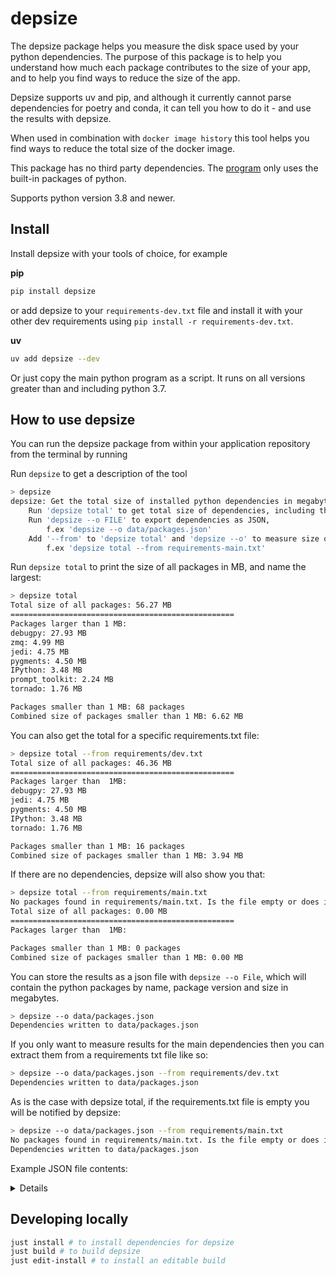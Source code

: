 # depsize

The depsize package helps you measure the disk space used by your python dependencies. The purpose of this package is to help you understand how much each package contributes to the size of your app, and to help you find ways to reduce the size of the app.

Depsize supports uv and pip, and although it currently cannot parse dependencies for poetry and conda, it can tell you how to do it - and use the results with depsize.

When used in combination with `docker image history` this tool helps you find ways to reduce the total size of the docker image.

This package has no third party dependencies. The [program](/src/depsize/depsize.py) only uses the built-in packages of python.

Supports python version 3.8 and newer.

## Install

Install depsize with your tools of choice, for example

**pip**

```bash
pip install depsize
```

or add depsize to your `requirements-dev.txt` file and install it with your other dev requirements using `pip install -r requirements-dev.txt`. 

**uv**

```bash
uv add depsize --dev
```

Or just copy the main python program as a script. It runs on all versions greater than and including python 3.7.

## How to use depsize

You can run the depsize package from within your application repository from the terminal by running 

Run ```depsize``` to get a description of the tool

```bash
> depsize
depsize: Get the total size of installed python dependencies in megabytes (MB).
    Run 'depsize total' to get total size of dependencies, including the largest
    Run 'depsize --o FILE' to export dependencies as JSON,
        f.ex 'depsize --o data/packages.json'
    Add '--from' to 'depsize total' and 'depsize --o' to measure size of main and dev dependencies,
        f.ex 'depsize total --from requirements-main.txt'
```

Run ```depsize total``` to print the size of all packages in MB, and name the largest:

```bash
> depsize total
Total size of all packages: 56.27 MB
==================================================
Packages larger than 1 MB:
debugpy: 27.93 MB
zmq: 4.99 MB
jedi: 4.75 MB
pygments: 4.50 MB
IPython: 3.48 MB
prompt_toolkit: 2.24 MB
tornado: 1.76 MB

Packages smaller than 1 MB: 68 packages
Combined size of packages smaller than 1 MB: 6.62 MB
```

You can also get the total for a specific requirements.txt file:

```bash
> depsize total --from requirements/dev.txt
Total size of all packages: 46.36 MB
==================================================
Packages larger than  1MB:
debugpy: 27.93 MB
jedi: 4.75 MB
pygments: 4.50 MB
IPython: 3.48 MB
tornado: 1.76 MB

Packages smaller than 1 MB: 16 packages
Combined size of packages smaller than 1 MB: 3.94 MB
```

If there are no dependencies, depsize will also show you that:

```bash
> depsize total --from requirements/main.txt
No packages found in requirements/main.txt. Is the file empty or does it only contain comments?
Total size of all packages: 0.00 MB
==================================================
Packages larger than  1MB:

Packages smaller than 1 MB: 0 packages
Combined size of packages smaller than 1 MB: 0.00 MB

```

You can store the results as a json file with ```depsize --o File```, which will contain the python packages by name, package version and size in megabytes.

```bash
> depsize --o data/packages.json
Dependencies written to data/packages.json
```

If you only want to measure results for the main dependencies then you can extract them from a requirements txt file like so:

```bash
> depsize --o data/packages.json --from requirements/dev.txt
Dependencies written to data/packages.json
```

As is the case with depsize total, if the requirements.txt file is empty you will be notified by depsize:

```bash
> depsize --o data/packages.json --from requirements/main.txt
No packages found in requirements/main.txt. Is the file empty or does it only contain comments?
Dependencies written to data/packages.json
```


Example JSON file contents:

<details>

```json
[
  {
    "name": "appnope",
    "version": "0.1.4",
    "size_MB": 0.01
  },
  {
    "name": "asttokens",
    "version": "3.0.0",
    "size_MB": 0.02
  },
  {
    "name": "comm",
    "version": "0.2.2",
    "size_MB": 0.03
  },
  {
    "name": "debugpy",
    "version": "1.8.14",
    "size_MB": 0.04
  },
  {
    "name": "decorator",
    "version": "5.2.1",
    "size_MB": 0.02
  },
  {
    "name": "executing",
    "version": "2.2.0",
    "size_MB": 0.16
  },
  {
    "name": "ipykernel",
    "version": "6.29.5",
    "size_MB": 0.0
  },
  {
    "name": "ipython",
    "version": "9.3.0",
    "size_MB": 0.02
  },
  {
    "name": "ipython-pygments-lexers",
    "version": "1.1.1",
    "size_MB": null
  },
  {
    "name": "jedi",
    "version": "0.19.2",
    "size_MB": 0.24
  },
  {
    "name": "jupyter-client",
    "version": "8.6.3",
    "size_MB": null
  },
  {
    "name": "jupyter-core",
    "version": "5.8.1",
    "size_MB": null
  },
  {
    "name": "matplotlib-inline",
    "version": "0.1.7",
    "size_MB": null
  },
  {
    "name": "nest-asyncio",
    "version": "1.6.0",
    "size_MB": null
  },
  {
    "name": "packaging",
    "version": "25.0",
    "size_MB": 0.23
  },
  {
    "name": "parso",
    "version": "0.8.4",
    "size_MB": 0.02
  },
  {
    "name": "pexpect",
    "version": "4.9.0",
    "size_MB": 0.01
  },
  {
    "name": "platformdirs",
    "version": "4.3.8",
    "size_MB": 0.01
  },
  {
    "name": "prompt-toolkit",
    "version": "3.0.51",
    "size_MB": null
  },
  {
    "name": "psutil",
    "version": "7.0.0",
    "size_MB": 0.03
  },
  {
    "name": "ptyprocess",
    "version": "0.7.0",
    "size_MB": 0.0
  },
  {
    "name": "pure-eval",
    "version": "0.2.3",
    "size_MB": null
  },
  {
    "name": "pygments",
    "version": "2.19.1",
    "size_MB": 0.04
  },
  {
    "name": "python-dateutil",
    "version": "2.9.0.post0",
    "size_MB": null
  },
  {
    "name": "pyzmq",
    "version": "26.4.0",
    "size_MB": 0.04
  },
  {
    "name": "ruff",
    "version": "0.11.12",
    "size_MB": 0.0
  },
  {
    "name": "six",
    "version": "1.17.0",
    "size_MB": 0.03
  },
  {
    "name": "stack-data",
    "version": "0.6.3",
    "size_MB": null
  },
  {
    "name": "tornado",
    "version": "6.5.1",
    "size_MB": 1.78
  },
  {
    "name": "traitlets",
    "version": "5.14.3",
    "size_MB": 0.01
  },
  {
    "name": "wcwidth",
    "version": "0.2.13",
    "size_MB": 0.51
  }
]
```

</details>

## Developing locally

```bash
just install # to install dependencies for depsize
just build # to build depsize
just edit-install # to install an editable build
```